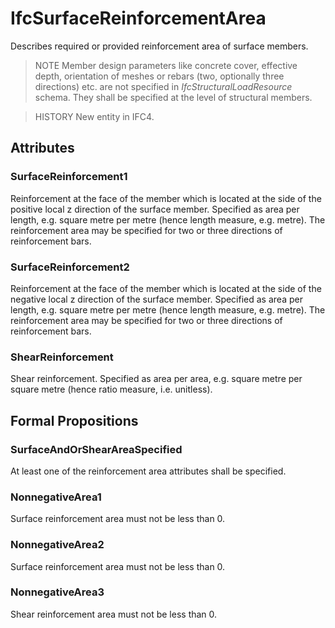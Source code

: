 # IfcSurfaceReinforcementArea

Describes required or provided reinforcement area of surface members.<!-- end of definition -->

> NOTE  Member design parameters like concrete cover, effective depth, orientation of meshes or rebars (two, optionally three directions) etc. are not specified in _IfcStructuralLoadResource_ schema. They shall be specified at the level of structural members.

> HISTORY  New entity in IFC4.

## Attributes

### SurfaceReinforcement1
Reinforcement at the face of the member which is located at the side of the positive local z direction of the surface member.  Specified as area per length, e.g. square metre per metre (hence length measure, e.g. metre).  The reinforcement area may be specified for two or three directions of reinforcement bars.

### SurfaceReinforcement2
Reinforcement at the face of the member which is located at the side of the negative local z direction of the surface member.  Specified as area per length, e.g. square metre per metre (hence length measure, e.g. metre).  The reinforcement area may be specified for two or three directions of reinforcement bars.

### ShearReinforcement
Shear reinforcement.  Specified as area per area, e.g. square metre per square metre (hence ratio measure, i.e. unitless).

## Formal Propositions

### SurfaceAndOrShearAreaSpecified
At least one of the reinforcement area attributes shall be specified.

### NonnegativeArea1
Surface reinforcement area must not be less than 0.

### NonnegativeArea2
Surface reinforcement area must not be less than 0.

### NonnegativeArea3
Shear reinforcement area must not be less than 0.
